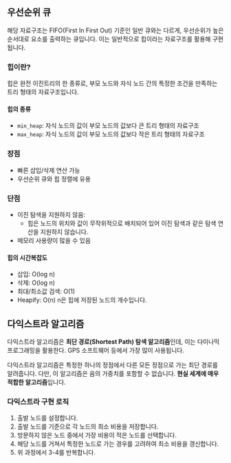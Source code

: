 ## 우선순위 큐

해당 자료구조는 FIFO(First In First Out) 기준인 일반 큐와는 다르게, 우선순위가 높은 순서대로 요소를 출력하는 큐입니다. 이는 일반적으로 힙이라는 자료구조를 활용해 구현됩니다.

### 힙이란?

힙은 완전 이진트리의 한 종류로, 부모 노드와 자식 노드 간의 특정한 조건을 만족하는 트리 형태의 자료구조입니다.

#### 힙의 종류

- `min_heap`: 자식 노드의 값이 부모 노드의 값보다 큰 트리 형태의 자료구조
- `max_heap`: 자식 노드의 값이 부모 노드의 값보다 작은 트리 형태의 자료구조

### 장점

- 빠른 삽입/삭제 연산 가능
- 우선순위 큐와 힙 정렬에 유용

### 단점

- 이진 탐색을 지원하지 않음:
    - 힙은 노드의 위치와 값이 무작위적으로 배치되어 있어 이진 탐색과 같은 탐색 연산을 지원하지 않습니다.
- 메모리 사용량이 많을 수 있음

#### 힙의 시간복잡도

- 삽입: O(log n)
- 삭제: O(log n)
- 최대/최소값 검색: O(1)
- Heapify: O(n)
  n은 힙에 저장된 노드의 개수입니다.

## 다익스트라 알고리즘

다익스트라 알고리즘은 **최단 경로(Shortest Path) 탐색 알고리즘**인데, 이는 다이나믹 프로그래밍을 활용한다. GPS 소프트웨어 등에서 가장 많이 사용됩니다.

다익스트라 알고리즘은 특정한 하나의 정점에서 다른 모든 정점으로 가는 최단 경로를 알려줍니다. 다만, 이 알고리즘은 음의 가중치를 포함할 수 없습니다. **현실 세계에 매우 적합한 알고리즘**입니다.

### 다익스트라 구현 로직

1. 출발 노드를 설정합니다.
2. 출발 노드를 기준으로 각 노드의 최소 비용을 저장합니다.
3. 방문하지 않은 노드 중에서 가장 비용이 적은 노드를 선택합니다.
4. 해당 노드를 거쳐서 특정한 노드로 가는 경우를 고려하여 최소 비용을 갱신합니다.
5. 위 과정에서 3-4를 반복합니다.